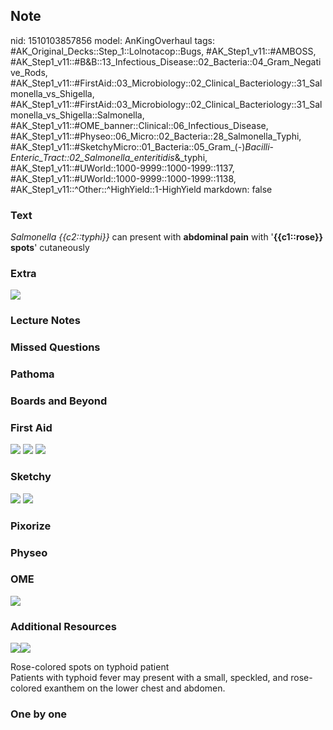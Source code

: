 ## Note
nid: 1510103857856
model: AnKingOverhaul
tags: #AK_Original_Decks::Step_1::Lolnotacop::Bugs, #AK_Step1_v11::#AMBOSS, #AK_Step1_v11::#B&B::13_Infectious_Disease::02_Bacteria::04_Gram_Negative_Rods, #AK_Step1_v11::#FirstAid::03_Microbiology::02_Clinical_Bacteriology::31_Salmonella_vs_Shigella, #AK_Step1_v11::#FirstAid::03_Microbiology::02_Clinical_Bacteriology::31_Salmonella_vs_Shigella::Salmonella, #AK_Step1_v11::#OME_banner::Clinical::06_Infectious_Disease, #AK_Step1_v11::#Physeo::06_Micro::02_Bacteria::28_Salmonella_Typhi, #AK_Step1_v11::#SketchyMicro::01_Bacteria::05_Gram_(-)_Bacilli_-_Enteric_Tract::02_Salmonella_enteritidis_&_typhi, #AK_Step1_v11::#UWorld::1000-9999::1000-1999::1137, #AK_Step1_v11::#UWorld::1000-9999::1000-1999::1138, #AK_Step1_v11::^Other::^HighYield::1-HighYield
markdown: false

### Text
<i>Salmonella {{c2::typhi}}</i> can present with <b>abdominal
pain</b> with '<b>{{c1::rose}} spots</b>' cutaneously

### Extra
<img src="paste-94665374171624.jpg">

### Lecture Notes


### Missed Questions


### Pathoma


### Boards and Beyond


### First Aid
<img src="tmpsj1krhcc.png"> <img src="tmp1ut5brro.png"> <img src=
"tmpruwstlwj.png">

### Sketchy
<img src="paste-17888538787843.jpg"> <img src=
"paste-b077979bf4b434cbbabac2f64033432b3480d937.png">

### Pixorize


### Physeo


### OME
<div class="ome-widget">
  <a href=
  "https://onlinemeded.org/spa/infectious-disease?ref=anki"><img src="_OME_AnkiFlashcards_Topic_1.png"></a>
</div>

### Additional Resources
<img src="581c98dba97eb.jpg"><img src="big_581c98dba97eb.jpg">
<div>
  <div>
    <div>
      Rose-colored spots on typhoid patient
    </div>
  </div>
  <div>
    <div>
      <div>
        Patients with typhoid fever may present with a small,
        speckled, and rose-colored exanthem on the lower chest and
        abdomen.
      </div>
    </div>
  </div>
</div>

### One by one

